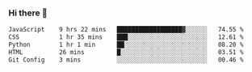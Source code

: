 ### Hi there 🌱
<!--START_SECTION:waka-->

```txt
JavaScript    9 hrs 22 mins   ██████████████████▓░░░░░░   74.55 %
CSS           1 hr 35 mins    ███░░░░░░░░░░░░░░░░░░░░░░   12.61 %
Python        1 hr 1 min      ██░░░░░░░░░░░░░░░░░░░░░░░   08.20 %
HTML          26 mins         █░░░░░░░░░░░░░░░░░░░░░░░░   03.51 %
Git Config    3 mins          ░░░░░░░░░░░░░░░░░░░░░░░░░   00.46 %
```

<!--END_SECTION:waka-->
<!--
**Dieg0raf/Dieg0raf** is a ✨ _special_ ✨ repository because its `README.md` (this file) appears on your GitHub profile.

Here are some ideas to get you started:

- 🔭 I’m currently working on ...
- 🌱 I’m currently learning ...
- 👯 I’m looking to collaborate on ...
- 🤔 I’m looking for help with ...
- 💬 Ask me about ...
- 📫 How to reach me: ...
- 😄 Pronouns: ...
- ⚡ Fun fact: ...
-->

